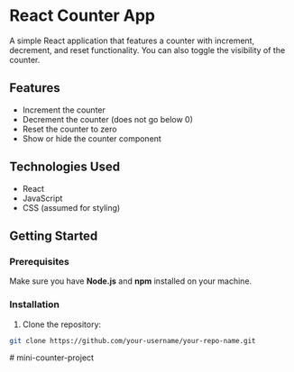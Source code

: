 # React Counter App

A simple React application that features a counter with increment, decrement, and reset functionality. You can also toggle the visibility of the counter.

## Features

- Increment the counter
- Decrement the counter (does not go below 0)
- Reset the counter to zero
- Show or hide the counter component

## Technologies Used

- React
- JavaScript
- CSS (assumed for styling)

## Getting Started

### Prerequisites

Make sure you have **Node.js** and **npm** installed on your machine.

### Installation

1. Clone the repository:

```bash
git clone https://github.com/your-username/your-repo-name.git
```
#   m i n i - c o u n t e r - p r o j e c t  
 